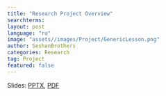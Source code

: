 ```yaml
---
title: "Research Project Overview"
searchterms:
layout: post
language: "ro"
image: "assets//images/Project/GenericLesson.png"
author: SeshanBrothers
categories: Research
tag: Project
featured: false
---
```


Slides:
 <a href="/translations/ro/Project/WhatIsResearch (rom).pptx">PPTX</a>,
 <a href="/translations/ro/Project/WhatIsResearch (rom).pdf">PDF</a>
